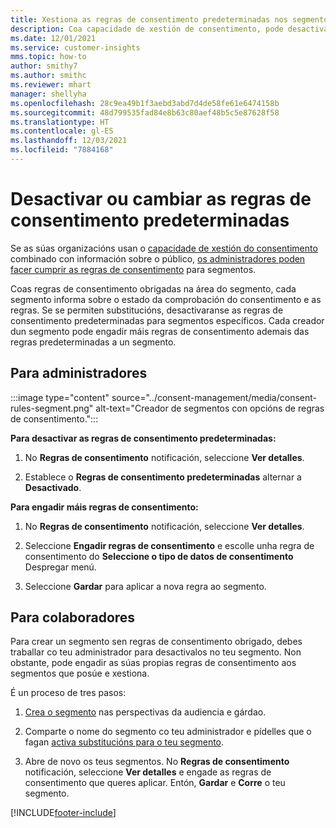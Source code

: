 ```yaml
---
title: Xestiona as regras de consentimento predeterminadas nos segmentos
description: Coa capacidade de xestión de consentimento, pode desactivar ou cambiar as regras de consentimento predeterminadas se as anulacións están activadas.
ms.date: 12/01/2021
ms.service: customer-insights
mms.topic: how-to
author: smithy7
ms.author: smithc
ms.reviewer: mhart
manager: shellyha
ms.openlocfilehash: 28c9ea49b1f3aebd3abd7d4de58fe61e6474158b
ms.sourcegitcommit: 48d799535fad84e8b63c80aef48b5c5e87628f58
ms.translationtype: HT
ms.contentlocale: gl-ES
ms.lasthandoff: 12/03/2021
ms.locfileid: "7884168"
---
```

# <a name="disable-or-change-default-consent-rules"></a>Desactivar ou cambiar as regras de consentimento predeterminadas

Se as súas organizacións usan o [capacidade de xestión do consentimento](../consent-management/overview.md) combinado con información sobre o público, [os administradores poden facer cumprir as regras de consentimento](activate-consent.md) para segmentos. 

Coas regras de consentimento obrigadas na área do segmento, cada segmento informa sobre o estado da comprobación do consentimento e as regras. Se se permiten substitucións, desactivaranse as regras de consentimento predeterminadas para segmentos específicos. Cada creador dun segmento pode engadir máis regras de consentimento ademais das regras predeterminadas a un segmento. 

## <a name="for-administrators"></a>Para administradores

:::image type="content" source="../consent-management/media/consent-rules-segment.png" alt-text="Creador de segmentos con opcións de regras de consentimento.":::

**Para desactivar as regras de consentimento predeterminadas:**

1. No **Regras de consentimento** notificación, seleccione **Ver detalles**. 

1. Establece o **Regras de consentimento predeterminadas** alternar a **Desactivado**.

**Para engadir máis regras de consentimento:**

1. No **Regras de consentimento** notificación, seleccione **Ver detalles**. 

1. Seleccione **Engadir regras de consentimento** e escolle unha regra de consentimento do **Seleccione o tipo de datos de consentimento** Despregar menú.

1. Seleccione **Gardar** para aplicar a nova regra ao segmento.

## <a name="for-contributors"></a>Para colaboradores

Para crear un segmento sen regras de consentimento obrigado, debes traballar co teu administrador para desactivalos no teu segmento. Non obstante, pode engadir as súas propias regras de consentimento aos segmentos que posúe e xestiona.

É un proceso de tres pasos: 
1. [Crea o segmento](segments.md) nas perspectivas da audiencia e gárdao. 

1. Comparte o nome do segmento co teu administrador e pídelles que o fagan [activa substitucións para o teu segmento](activate-consent.md). 

1. Abre de novo os teus segmentos. No **Regras de consentimento** notificación, seleccione **Ver detalles** e engade as regras de consentimento que queres aplicar. Entón, **Gardar** e **Corre** o teu segmento.



[!INCLUDE[footer-include](../includes/footer-banner.md)] 
